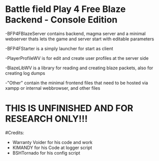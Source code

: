 # Battle field Play 4 Free Blaze Backend - Console Edition

-BFP4FBlazeServer contains backend, magma server and a minimal webserver thats lets the game and server start with editable parameters 

-BFP4FStarter is a simply launcher for start as client

-PlayerProfileWV is for edit and create user profiles at the server side 

-BlazeLibWV is a library for reading and creating blaze packets, also for creating log dumps

-"Other" contain the minimal frontend files that need to be hosted via xampp or internal webbrowser, and other files

# THIS IS UNFINISHED AND FOR RESEARCH ONLY!!!

#Credits: 

- Warranty Voider for his code and work
- KIMANDY for his Code at logger script 
- BSHTornado for his config script
 
  